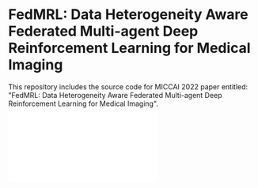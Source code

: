 # FedMRL: Data Heterogeneity Aware Federated Multi-agent Deep Reinforcement Learning for Medical Imaging
This repository includes the source code for MICCAI 2022 paper entitled: "FedMRL: Data Heterogeneity Aware Federated Multi-agent Deep Reinforcement Learning for Medical Imaging".
![Description](miccaii-archi.drawio.pdf)


